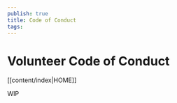```yaml
---
publish: true
title: Code of Conduct
tags:
---
```



# Volunteer Code of Conduct

[[content/index|HOME]]

WIP